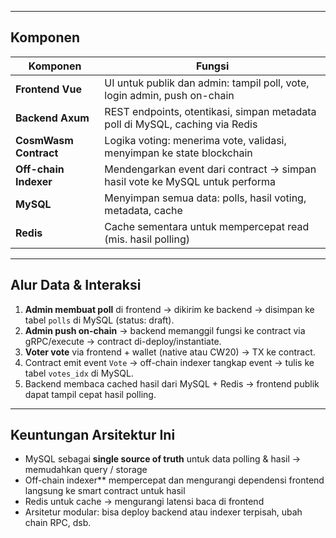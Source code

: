 
---

## Komponen

| Komponen            | Fungsi                                                                 |
|---------------------|------------------------------------------------------------------------|
| **Frontend Vue**     | UI untuk publik dan admin: tampil poll, vote, login admin, push on-chain |
| **Backend Axum**     | REST endpoints, otentikasi, simpan metadata poll di MySQL, caching via Redis |
| **CosmWasm Contract**| Logika voting: menerima vote, validasi, menyimpan ke state blockchain     |
| **Off-chain Indexer** | Mendengarkan event dari contract → simpan hasil vote ke MySQL untuk performa |
| **MySQL**            | Menyimpan semua data: polls, hasil voting, metadata, cache               |
| **Redis**            | Cache sementara untuk mempercepat read (mis. hasil polling)             |

---

## Alur Data & Interaksi

1. **Admin membuat poll** di frontend → dikirim ke backend → disimpan ke tabel `polls` di MySQL (status: draft).  
2. **Admin push on-chain** → backend memanggil fungsi ke contract via gRPC/execute → contract di-deploy/instantiate.  
3. **Voter vote** via frontend + wallet (native atau CW20) → TX ke contract.  
4. Contract emit event `Vote` → off-chain indexer tangkap event → tulis ke tabel `votes_idx` di MySQL.  
5. Backend membaca cached hasil dari MySQL + Redis → frontend publik dapat tampil cepat hasil polling.  

---

## Keuntungan Arsitektur Ini

- MySQL sebagai **single source of truth** untuk data polling & hasil → memudahkan query / storage  
- Off-chain indexer** mempercepat dan mengurangi dependensi frontend langsung ke smart contract untuk hasil  
- Redis untuk cache → mengurangi latensi baca di frontend  
- Arsitetur modular: bisa deploy backend atau indexer terpisah, ubah chain RPC, dsb.


